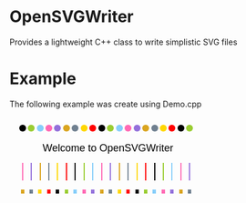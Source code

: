 # OpenSVGWriter
Provides a lightweight C++ class to write simplistic SVG files


# Example
The following example was create using Demo.cpp

<svg height="155" width="340">
  <circle cx="23" cy="20" r="6" stroke="black" stroke-width="0" fill="black" />
  <line x1="23" y1="81" x2="23" y2="112"  style="stroke:hotpink;stroke-width:2" />
  <rect x="20" y="128" width="6" height="7"  style="fill:goldenrod; stroke-width:1" />
  <circle cx="38" cy="20" r="6" stroke="black" stroke-width="0" fill="yellowgreen" />
  <line x1="38" y1="81" x2="38" y2="112"  style="stroke:mediumpurple;stroke-width:2" />
  <rect x="35" y="128" width="6" height="7"  style="fill:slategrey; stroke-width:1" />
  <circle cx="54" cy="20" r="6" stroke="black" stroke-width="0" fill="lightskyblue" />
  <line x1="54" y1="81" x2="54" y2="112"  style="stroke:goldenrod;stroke-width:2" />
  <rect x="50" y="128" width="6" height="7"  style="fill:gold; stroke-width:1" />
  <circle cx="69" cy="20" r="6" stroke="black" stroke-width="0" fill="hotpink" />
  <line x1="69" y1="81" x2="69" y2="112"  style="stroke:slategrey;stroke-width:2" />
  <rect x="66" y="128" width="6" height="7"  style="fill:red; stroke-width:1" />
  <circle cx="84" cy="20" r="6" stroke="black" stroke-width="0" fill="mediumpurple" />
  <line x1="84" y1="81" x2="84" y2="112"  style="stroke:gold;stroke-width:2" />
  <rect x="81" y="128" width="6" height="7"  style="fill:black; stroke-width:1" />
  <circle cx="100" cy="20" r="6" stroke="black" stroke-width="0" fill="goldenrod" />
  <line x1="100" y1="81" x2="100" y2="112"  style="stroke:red;stroke-width:2" />
  <rect x="97" y="128" width="6" height="7"  style="fill:yellowgreen; stroke-width:1" />
  <circle cx="115" cy="20" r="6" stroke="black" stroke-width="0" fill="slategrey" />
  <line x1="115" y1="81" x2="115" y2="112"  style="stroke:black;stroke-width:2" />
  <rect x="112" y="128" width="6" height="7"  style="fill:lightskyblue; stroke-width:1" />
  <circle cx="131" cy="20" r="6" stroke="black" stroke-width="0" fill="gold" />
  <line x1="131" y1="81" x2="131" y2="112"  style="stroke:yellowgreen;stroke-width:2" />
  <rect x="128" y="128" width="6" height="7"  style="fill:hotpink; stroke-width:1" />
  <circle cx="146" cy="20" r="6" stroke="black" stroke-width="0" fill="red" />
  <line x1="146" y1="81" x2="146" y2="112"  style="stroke:lightskyblue;stroke-width:2" />
  <rect x="143" y="128" width="6" height="7"  style="fill:mediumpurple; stroke-width:1" />
  <circle cx="162" cy="20" r="6" stroke="black" stroke-width="0" fill="black" />
  <line x1="162" y1="81" x2="162" y2="112"  style="stroke:hotpink;stroke-width:2" />
  <rect x="159" y="128" width="6" height="7"  style="fill:goldenrod; stroke-width:1" />
  <circle cx="177" cy="20" r="6" stroke="black" stroke-width="0" fill="yellowgreen" />
  <line x1="177" y1="81" x2="177" y2="112"  style="stroke:mediumpurple;stroke-width:2" />
  <rect x="174" y="128" width="6" height="7"  style="fill:slategrey; stroke-width:1" />
  <circle cx="193" cy="20" r="6" stroke="black" stroke-width="0" fill="lightskyblue" />
  <line x1="193" y1="81" x2="193" y2="112"  style="stroke:goldenrod;stroke-width:2" />
  <rect x="190" y="128" width="6" height="7"  style="fill:gold; stroke-width:1" />
  <circle cx="208" cy="20" r="6" stroke="black" stroke-width="0" fill="hotpink" />
  <line x1="208" y1="81" x2="208" y2="112"  style="stroke:slategrey;stroke-width:2" />
  <rect x="205" y="128" width="6" height="7"  style="fill:red; stroke-width:1" />
  <circle cx="224" cy="20" r="6" stroke="black" stroke-width="0" fill="mediumpurple" />
  <line x1="224" y1="81" x2="224" y2="112"  style="stroke:gold;stroke-width:2" />
  <rect x="221" y="128" width="6" height="7"  style="fill:black; stroke-width:1" />
  <circle cx="239" cy="20" r="6" stroke="black" stroke-width="0" fill="goldenrod" />
  <line x1="239" y1="81" x2="239" y2="112"  style="stroke:red;stroke-width:2" />
  <rect x="236" y="128" width="6" height="7"  style="fill:yellowgreen; stroke-width:1" />
  <circle cx="255" cy="20" r="6" stroke="black" stroke-width="0" fill="slategrey" />
  <line x1="255" y1="81" x2="255" y2="112"  style="stroke:black;stroke-width:2" />
  <rect x="251" y="128" width="6" height="7"  style="fill:lightskyblue; stroke-width:1" />
  <circle cx="270" cy="20" r="6" stroke="black" stroke-width="0" fill="gold" />
  <line x1="270" y1="81" x2="270" y2="112"  style="stroke:yellowgreen;stroke-width:2" />
  <rect x="267" y="128" width="6" height="7"  style="fill:hotpink; stroke-width:1" />
  <circle cx="285" cy="20" r="6" stroke="black" stroke-width="0" fill="red" />
  <line x1="285" y1="81" x2="285" y2="112"  style="stroke:lightskyblue;stroke-width:2" />
  <rect x="282" y="128" width="6" height="7"  style="fill:mediumpurple; stroke-width:1" />
  <circle cx="301" cy="20" r="6" stroke="black" stroke-width="0" fill="black" />
  <line x1="301" y1="81" x2="301" y2="112"  style="stroke:hotpink;stroke-width:2" />
  <rect x="298" y="128" width="6" height="7"  style="fill:goldenrod; stroke-width:1" />
  <circle cx="316" cy="20" r="6" stroke="black" stroke-width="0" fill="yellowgreen" />
  <line x1="316" y1="81" x2="316" y2="112"  style="stroke:mediumpurple;stroke-width:2" />
  <rect x="313" y="128" width="6" height="7"  style="fill:slategrey; stroke-width:1" />
  <text x="58" y="61" font-size="18" font-family="arial">Welcome to OpenSVGWriter</text>
</svg>
